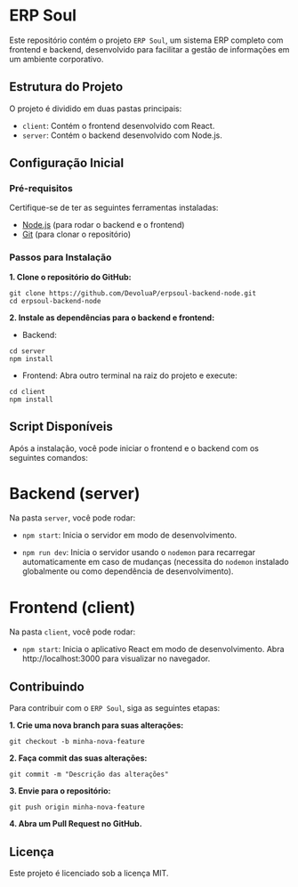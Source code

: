 # ERP Soul

Este repositório contém o projeto `ERP Soul`, um sistema ERP completo com frontend e backend, desenvolvido para facilitar a gestão de informações em um ambiente corporativo.

## Estrutura do Projeto

O projeto é dividido em duas pastas principais:

* `client`: Contém o frontend desenvolvido com React.
* `server`: Contém o backend desenvolvido com Node.js.

## Configuração Inicial

### Pré-requisitos

Certifique-se de ter as seguintes ferramentas instaladas:

* [Node.js](https://nodejs.org) (para rodar o backend e o frontend)
* [Git](https://git-scm.com) (para clonar o repositório)

### Passos para Instalação

**1. Clone o repositório do GitHub:**

```
git clone https://github.com/DevoluaP/erpsoul-backend-node.git
cd erpsoul-backend-node
```

**2. Instale as dependências para o backend e frontend:**

* Backend:

```
cd server
npm install
```

* Frontend: Abra outro terminal na raiz do projeto e execute:

```
cd client
npm install
```

## Script Disponíveis

Após a instalação, você pode iniciar o frontend e o backend com os seguintes comandos:

# Backend (server)

Na pasta `server`, você pode rodar:

* `npm start`: Inicia o servidor em modo de desenvolvimento.

* `npm run dev`: Inicia o servidor usando o `nodemon` para recarregar automaticamente em caso de mudanças (necessita do `nodemon` instalado globalmente ou como dependência de desenvolvimento).

# Frontend (client)

Na pasta `client`, você pode rodar:

* `npm start`: Inicia o aplicativo React em modo de desenvolvimento.
Abra http://localhost:3000 para visualizar no navegador.

## Contribuindo

Para contribuir com o `ERP Soul`, siga as seguintes etapas:

**1. Crie uma nova branch para suas alterações:**

```
git checkout -b minha-nova-feature
```

**2. Faça commit das suas alterações:**

```
git commit -m "Descrição das alterações"
```

**3. Envie para o repositório:**

```
git push origin minha-nova-feature
```

**4. Abra um Pull Request no GitHub.**

## Licença

Este projeto é licenciado sob a licença MIT.